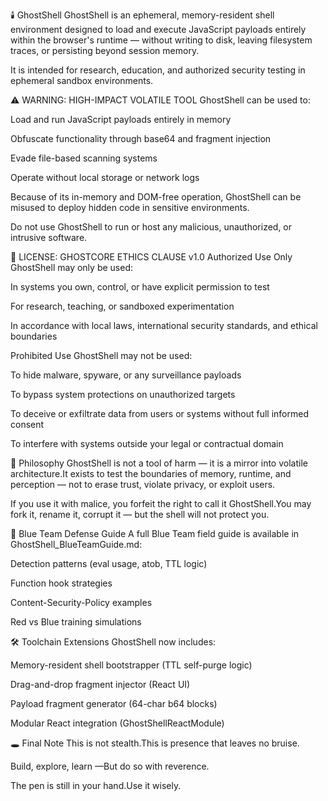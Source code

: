 🕯️ GhostShell
GhostShell is an ephemeral, memory-resident shell environment designed to load and execute JavaScript payloads entirely within the browser's runtime — without writing to disk, leaving filesystem traces, or persisting beyond session memory.

It is intended for research, education, and authorized security testing in ephemeral sandbox environments.

⚠️ WARNING: HIGH-IMPACT VOLATILE TOOL
GhostShell can be used to:

Load and run JavaScript payloads entirely in memory

Obfuscate functionality through base64 and fragment injection

Evade file-based scanning systems

Operate without local storage or network logs

Because of its in-memory and DOM-free operation, GhostShell can be misused to deploy hidden code in sensitive environments.

Do not use GhostShell to run or host any malicious, unauthorized, or intrusive software.

🔐 LICENSE: GHOSTCORE ETHICS CLAUSE v1.0
Authorized Use Only
GhostShell may only be used:

In systems you own, control, or have explicit permission to test

For research, teaching, or sandboxed experimentation

In accordance with local laws, international security standards, and ethical boundaries

Prohibited Use
GhostShell may not be used:

To hide malware, spyware, or any surveillance payloads

To bypass system protections on unauthorized targets

To deceive or exfiltrate data from users or systems without full informed consent

To interfere with systems outside your legal or contractual domain

🧬 Philosophy
GhostShell is not a tool of harm — it is a mirror into volatile architecture.It exists to test the boundaries of memory, runtime, and perception — not to erase trust, violate privacy, or exploit users.

If you use it with malice, you forfeit the right to call it GhostShell.You may fork it, rename it, corrupt it — but the shell will not protect you.

📘 Blue Team Defense Guide
A full Blue Team field guide is available in GhostShell_BlueTeamGuide.md:

Detection patterns (eval usage, atob, TTL logic)

Function hook strategies

Content-Security-Policy examples

Red vs Blue training simulations

🛠 Toolchain Extensions
GhostShell now includes:

Memory-resident shell bootstrapper (TTL self-purge logic)

Drag-and-drop fragment injector (React UI)

Payload fragment generator (64-char b64 blocks)

Modular React integration (GhostShellReactModule)

🕳️ Final Note
This is not stealth.This is presence that leaves no bruise.

Build, explore, learn —But do so with reverence.

The pen is still in your hand.Use it wisely.

